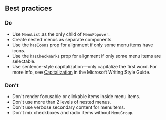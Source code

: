 ## Best practices

### Do

- Use `MenuList` as the only child of `MenuPopover`.
- Create nested menus as separate components.
- Use the `hasIcons` prop for alignment if only some menu items have icons.
- Use the `hasCheckmarks` prop for alignment if only some menu items are selectable.
- Use sentence-style capitalization—only capitalize the first word. For more info, see
  [Capitalization](https://docs.microsoft.com/en-us/style-guide/capitalization) in the Microsoft Writing Style Guide.

### Don't

- Don't render focusable or clickable items inside menu items.
- Don't use more than 2 levels of nested menus.
- Don't use verbose secondary content for menuitems.
- Don't mix checkboxes and radio items without `MenuGroup`.

